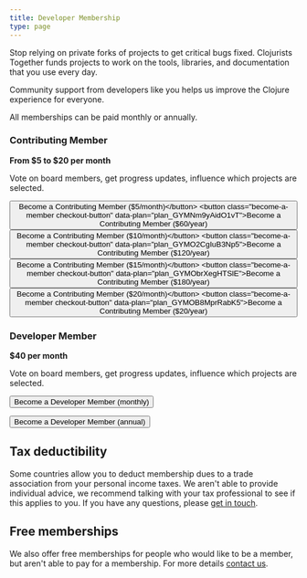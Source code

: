 ```yaml
---
title: Developer Membership
type: page
---
```


Stop relying on private forks of projects to get critical bugs fixed. Clojurists Together funds projects to work on the tools, libraries, and documentation that you use every day.

Community support from developers like you helps us improve the Clojure experience for everyone.
<p></p>




<section class="membership-tiers">
<p>All memberships can be paid monthly or annually.</p>

<section class="membership-tier">
<h3>Contributing Member</h3>
<b>From $5 to $20 per month</b>
<p>
Vote on board members, get progress updates, influence which projects are selected.
</p>

<button class="become-a-member checkout-button" data-plan="plan_GYMMcAKph9dU4h">Become a Contributing Member ($5/month)</button>
<button class="become-a-member checkout-button" data-plan="plan_GYMNm9yAidO1vT">Become a Contributing Member ($60/year)</button>
<button class="become-a-member checkout-button" data-plan="plan_GYMNnnaqsO6SMJ">Become a Contributing Member ($10/month)</button>
<button class="become-a-member checkout-button" data-plan="plan_GYMO2CgIuB3Np5">Become a Contributing Member ($120/year)</button>
<button class="become-a-member checkout-button" data-plan="plan_GYMNjKYl7lisqd">Become a Contributing Member ($15/month)</button>
<button class="become-a-member checkout-button" data-plan="plan_GYMObrXegHTSlE">Become a Contributing Member ($180/year)</button>
<button class="become-a-member checkout-button" data-plan="plan_GYMNXYyH3HcN66">Become a Contributing Member ($20/month)</button>
<button class="become-a-member checkout-button" data-plan="plan_GYMOB8MprRabK5">Become a Contributing Member ($20/year)</button>

</section>

<section class="membership-tier">
<h3>Developer Member</h3>
<b>$40 per month</b>
<p>
Vote on board members, get progress updates, influence which projects are selected.
</p>

<button class="become-a-member checkout-button" data-plan="plan_GYM04c8OhQ3oJB">Become a Developer Member (monthly)</button>

<button class="become-a-member checkout-button" data-plan="plan_GYMAh3sq7k89ca">Become a Developer Member (annual)</button>

</section>
</section>

## Tax deductibility

Some countries allow you to deduct membership dues to a trade association from your personal income taxes. We aren't able to provide individual advice, we recommend talking with your tax professional to see if this applies to you. If you have any questions, please [get in touch](/contact).

## Free memberships

We also offer free memberships for people who would like to be a member, but aren't able to pay for a membership. For more details [contact us](/contact).

